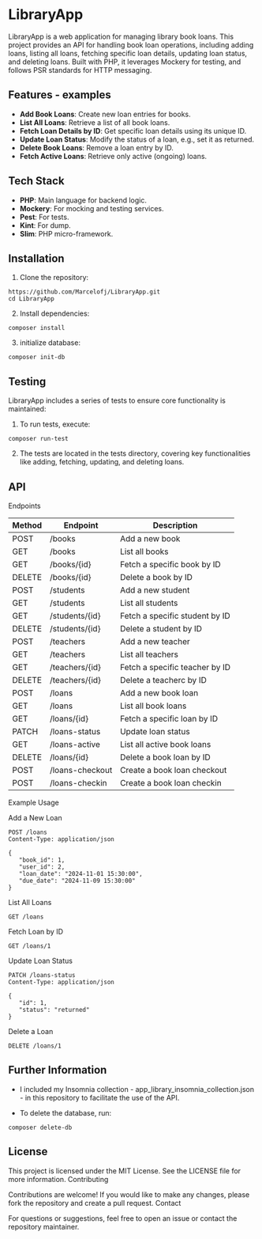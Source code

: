 # LibraryApp

LibraryApp is a web application for managing library book loans. This project provides an API for handling book loan operations, including adding loans, listing all loans, fetching specific loan details, updating loan status, and deleting loans. Built with PHP, it leverages Mockery for testing, and follows PSR standards for HTTP messaging.

## Features - examples

- **Add Book Loans**: Create new loan entries for books.
- **List All Loans**: Retrieve a list of all book loans.
- **Fetch Loan Details by ID**: Get specific loan details using its unique ID.
- **Update Loan Status**: Modify the status of a loan, e.g., set it as returned.
- **Delete Book Loans**: Remove a loan entry by ID.
- **Fetch Active Loans**: Retrieve only active (ongoing) loans.

## Tech Stack

- **PHP**: Main language for backend logic.
- **Mockery**: For mocking and testing services.
- **Pest**: For tests.
- **Kint**: For dump.
- **Slim**:  PHP micro-framework.

## Installation

1. Clone the repository:

 ```console
 https://github.com/Marcelofj/LibraryApp.git
 cd LibraryApp
 ```

2. Install dependencies:

 ```console
composer install
 ```

3. initialize database:

 ```console
composer init-db
 ```

## Testing 

LibraryApp includes a series of tests to ensure core functionality is maintained:

1. To run tests, execute:

 ```console
composer run-test
 ```

2. The tests are located in the tests directory, covering key functionalities like adding, fetching, updating, and deleting loans.

## API 

Endpoints

| Method | Endpoint        | Description                    |
|--------|-----------------|--------------------------------|
| POST   | /books          | Add a new book                 |
| GET    | /books          | List all books                 |
| GET    | /books/{id}     | Fetch a specific book by ID    |
| DELETE | /books/{id}     | Delete a book by ID            |
| POST   | /students       | Add a new student              |
| GET    | /students       | List all students              |
| GET    | /students/{id}  | Fetch a specific student by ID |
| DELETE | /students/{id}  | Delete a student by ID         |
| POST   | /teachers       | Add a new teacher              |
| GET    | /teachers       | List all teachers              |
| GET    | /teachers/{id}  | Fetch a specific teacher by ID |
| DELETE | /teachers/{id}  | Delete a teacherc by ID        |
| POST   | /loans          | Add a new book loan            |
| GET    | /loans          | List all book loans            |
| GET    | /loans/{id}     | Fetch a specific loan by ID    |
| PATCH  | /loans-status   | Update loan status             |
| GET    | /loans-active   | List all active book loans     |
| DELETE | /loans/{id}     | Delete a book loan by ID       |
| POST   | /loans-checkout | Create a book loan checkout    |
| POST   | /loans-checkin  | Create a book loan checkin     |

Example Usage

Add a New Loan

 ```console
POST /loans
Content-Type: application/json

{
	"book_id": 1,
	"user_id": 2,
	"loan_date": "2024-11-01 15:30:00",
	"due_date": "2024-11-09 15:30:00"
}
 ```

List All Loans

 ```console
GET /loans
 ```

Fetch Loan by ID

 ```console
GET /loans/1
 ```

Update Loan Status

 ```console
PATCH /loans-status
Content-Type: application/json

{
	"id": 1,
	"status": "returned"
}
 ```

Delete a Loan

 ```console
DELETE /loans/1
 ```

## Further Information

- I included my Insomnia collection - app_library_insomnia_collection.json - in this repository to facilitate the use of the API.

- To delete the database, run:

 ```console
composer delete-db
 ```

## License

This project is licensed under the MIT License. See the LICENSE file for more information.
Contributing

Contributions are welcome! If you would like to make any changes, please fork the repository and create a pull request.
Contact

For questions or suggestions, feel free to open an issue or contact the repository maintainer.

